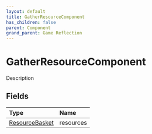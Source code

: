 ```yaml
---
layout: default
title: GatherResourceComponent
has_children: false
parent: Component
grand_parent: Game Reflection
---
```

# GatherResourceComponent
Description 

## Fields
| Type | Name |
|:-------------|:--------------|
| [ResourceBasket](/game-reflection/classes/resource_basket.md) | resources |
